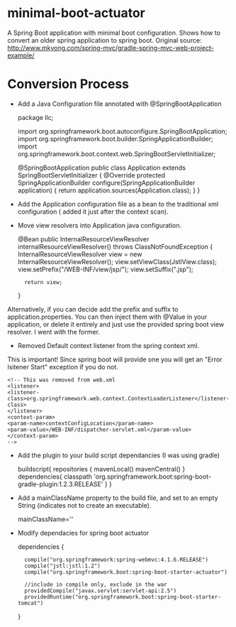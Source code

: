 # minimal-boot-actuator
A Spring Boot application with minimal boot configuration. 
Shows how to convert an older spring application to spring boot.
Original source: http://www.mkyong.com/spring-mvc/gradle-spring-mvc-web-project-example/

# Conversion Process

- Add a Java Configuration file annotated with @SpringBootApplication

    package llc;
	
    import org.springframework.boot.autoconfigure.SpringBootApplication;
    import org.springframework.boot.builder.SpringApplicationBuilder;
    import org.springframework.boot.context.web.SpringBootServletInitializer;

    @SpringBootApplication
    public class Application extends SpringBootServletInitializer {
        @Override
        protected SpringApplicationBuilder configure(SpringApplicationBuilder application) {
            return application.sources(Application.class);
        }
    }

- Add the Application configuration file as a bean to the traditional xml configuration ( added it just after the context scan).

    <bean name="applicationConfiguration" class="llc.Application"/>

- Move view resolvers into Application java configuration.

    @Bean
    public InternalResourceViewResolver internalResourceViewResolver() throws ClassNotFoundException {
        InternalResourceViewResolver view = new InternalResourceViewResolver();
        view.setViewClass(JstlView.class);
        view.setPrefix("/WEB-INF/view/jsp/");
        view.setSuffix(".jsp");
        
        return view;
    }

Alternatively, if you can decide add the prefix and suffix to application.properties.
You can then inject them with @Value in your application, or delete it entirely and just use the provided spring boot view resolver.
I went with the former.

- Removed Default context listener from the spring context xml. 

This is important! 
Since spring boot will provide one you will get an "Error lsitener Start" exception if you do not. 

    <!-- This was removed from web.xml
    <listener>
    <listener-class>org.springframework.web.context.ContextLoaderListener</listener-class>
    </listener>
    <context-param>
    <param-name>contextConfigLocation</param-name>
    <param-value>/WEB-INF/dispatcher-servlet.xml</param-value>
    </context-param>
    -->

- Add the plugin to your build script dependancies (I was using gradle)

    buildscript{
        repositories {
            mavenLocal()
            mavenCentral()
        }
        dependencies{
            classpath 'org.springframework.boot:spring-boot-gradle-plugin:1.2.3.RELEASE'
        }
    }

- Add a mainClassName property to the build file, and set to an empty String (indicates not to create an executable).
	
    mainClassName=''
	
- Modify dependacies for spring boot actuator
	
    dependencies {
    
        compile("org.springframework:spring-webmvc:4.1.6.RELEASE")
        compile("jstl:jstl:1.2")
        compile("org.springframework.boot:spring-boot-starter-actuator")
    
        //include in compile only, exclude in the war
        providedCompile("javax.servlet:servlet-api:2.5")
        providedRuntime("org.springframework.boot:spring-boot-starter-tomcat")
    }
